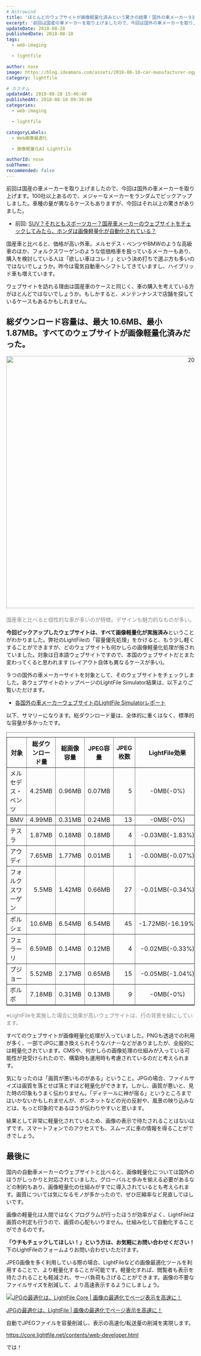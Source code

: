 ```yaml
---
# Astrowind
title: 'ほとんどのウェブサイトが画像軽量化済みという驚きの結果！国外の車メーカー９社をチェックしてみた'
excerpt: '前回は国産の車メーカーを取り上げましたので、今回は国外の車メーカーを取り上げます...'
updateDate: 2018-08-28
publishedDate: 2018-08-10
tags: 
  - web-imaging

  - lightfile

author: nose
image: https://blog.ideamans.com/assets/2018-08-10-car-manufacturer-ogp.jpg
category: lightfile

# カスタム
updatedAt: 2018-08-28 15:46:40
publishedAt: 2018-08-10 09:30:00
categories: 
  - web-imaging

  - lightfile

categoryLabels: 
  - Web画像最適化

  - 画像軽量化AI LightFile

authorId: nose
subTheme: 
recommended: false
---
```


<p>前回は国産の車メーカーを取り上げましたので、今回は国外の車メーカーを取り上げます。100社以上あるので、メジャーなメーカーをランダムでピックアップしました。車種の量が異なるケースもありますが、今回はそれ以上の驚きがありました。</p>
<ul><li>前回: <a href="https://blog.ideamans.com/2018/08/japan-auto-mobile.html" target="_blank">SUV？それともスポーツカー？国産車メーカーのウェブサイトをチェックしてみたら、ホンダは画像軽量化が自動化されている？</a></li></ul>
<p>国産車と比べると、価格が高い外車。メルセデス・ベンツやBMWのような高級車のほか、フォルクスワーゲンのような低価格車を扱っているメーカーもあり、購入を検討している人は「欲しい車はコレ！」という決め打ちで選ぶ方も多いのではないでしょうか。昨今は電気自動車へシフトしてきていますし、ハイブリッド車も増えています。</p>
<p>ウェブサイトを訪れる理由は国産車のケースと同じく、車の購入を考えている方がほとんどではないでしょうか。もしかすると、メンテンナンスで店舗を探しているケースもあるかもしれません。</p>
<h2>総ダウンロード容量は、最大 10.6MB、最小 1.87MB。すべてのウェブサイトが画像軽量化済みだった。</h2>
<p><img alt="2018-08-10-car-manufacturer-01.jpg" src="https://blog.ideamans.com/assets/2018-08-10-car-manufacturer-01.jpg" width="1200" height="675" class="mt-image-center" style="text-align: center; display: block; margin: 0 auto 20px;"></p>
<p style="text-align: center;"><span style="color: #888888;">国産車と比べると個性的な車が多いのが特徴。デザインも魅力的なものが多い。</span></p>
<p><strong>今回ピックアップしたウェブサイトは、すべて画像軽量化が実施済み</strong>ということがわかりました。弊社のLightFileの「容量優先処理」をかけると、もう少し軽くすることができますが、どのウェブサイトも何かしらの画像軽量化処理が施されていました。対象は日本語ウェブサイトですので、本国のウェブサイトだとまた変わってくると思われます (レイアウト自体も異なるケースが多い)。</p>
<p>９つの国外の車メーカーサイトを対象として、そのウェブサイトをチェックしました。各ウェブサイトのトップページのLightFile Simulator結果は、以下よりご覧いただけます。</p>
<ul><li><a href="https://simulator.lightfile.net/reports/352f924ff5152fc7931e3107f07fc57145951932f89c7e31d04ab0e469196669" target="_blank">各国外の車メーカーウェブサイトのLightFile Simulatorレポート</a></li></ul>
<p>以下、サマリーになります。総ダウンロード量は、全体的に重くはなく、標準的な容量が多かったです。</p>
<div class="tablewrap">
<table border="1" cellpadding="5" cellspacing="0" class="tablestyle"><caption></caption>
<tbody>
<tr><th>対象</th><th>総ダウンロード量</th><th>総画像容量</th><th>JPEG容量</th><th>JPEG枚数</th><th>LightFile効果</th></tr>
<tr>
<td>メルセデス・ベンツ</td>
<td style="text-align: right;">4.25MB</td>
<td style="text-align: right;">0.96MB</td>
<td style="text-align: right;">0.07MB</td>
<td style="text-align: right;">5</td>
<td style="text-align: center;">-0MB(-0%)</td>
</tr>
<tr>
<td>BMV</td>
<td style="text-align: right;">4.99MB</td>
<td style="text-align: right;">0.31MB</td>
<td style="text-align: right;">0.24MB</td>
<td style="text-align: right;">13</td>
<td style="text-align: center;"><span>-0MB(-0%)</span></td>
</tr>
<tr>
<td>テスラ</td>
<td style="text-align: right;">1.87MB</td>
<td style="text-align: right;">0.18MB</td>
<td style="text-align: right;">0.18MB</td>
<td style="text-align: right;">4</td>
<td style="text-align: center;"><span>-0.03MB(-1.83%)</span></td>
</tr>
<tr>
<td>アウディ</td>
<td style="text-align: right;">7.65MB</td>
<td style="text-align: right;">1.77MB</td>
<td style="text-align: right;">0.01MB</td>
<td style="text-align: right;">1</td>
<td style="text-align: center;"><span>-0.00MB(-0.07%)</span></td>
</tr>
<tr>
<td>フォルクスワーゲン</td>
<td style="text-align: right;">5.5MB</td>
<td style="text-align: right;">1.42MB</td>
<td style="text-align: right;">0.66MB</td>
<td style="text-align: right;">27</td>
<td style="text-align: center;">-0.01MB(-0.34%)</td>
</tr>
<tr class="bg-success text-white">
<td>ポルシェ</td>
<td style="text-align: right;">10.6MB</td>
<td style="text-align: right;">6.54MB</td>
<td style="text-align: right;">6.54MB</td>
<td style="text-align: right;">45</td>
<td style="text-align: center;">-1.72MB(-16.19%)</td>
</tr>
<tr>
<td>フェラーリ</td>
<td style="text-align: right;">6.59MB</td>
<td style="text-align: right;">0.14MB</td>
<td style="text-align: right;">0.12MB</td>
<td style="text-align: right;">4</td>
<td style="text-align: center;">-0.02MB(-0.33%)</td>
</tr>
<tr>
<td>プジョー</td>
<td style="text-align: right;">5.52MB</td>
<td style="text-align: right;">2.17MB</td>
<td style="text-align: right;">0.65MB</td>
<td style="text-align: right;">15</td>
<td style="text-align: center;">-0.05MB(-1.04%)</td>
</tr>
<tr>
<td>ボルボ</td>
<td style="text-align: right;">7.18MB</td>
<td style="text-align: right;">0.31MB</td>
<td style="text-align: right;">0.13MB</td>
<td style="text-align: right;">9</td>
<td style="text-align: center;">-0MB(-0%)</td>
</tr>
</tbody>
</table></div>
<p><span style="color: #888888;">※LightFileを実施した場合に効果が高いウェブサイトは、行の背景を緑にしています。</span></p>
<p>すべてのウェブサイトが画像軽量化処理が入っていました。PNGも透過での利用が多く、一部でJPGに置き換えられそうなバナーなどがありましたが、全般的には軽量化されています。CMSや、何かしらの画像処理の仕組みが入っている可能性が見受けられたので、構築時も運用時も考慮されているのだと考えられます。</p>
<p>気になったのは「画質が悪いものがある」ということ。JPGの場合、ファイルサイズは画質を落とせば落とすほど軽量化ができます。しかし、画質が悪いと、見た時の印象もうまく伝わりません。「ディテールに神が宿る」というところまではいかないかもしれませんが、ボンネットなどの光の反射や、風景の映り込みなどは、もっと印象的であるほうが伝わりやすいと思います。</p>
<p>結果として非常に軽量化されているため、画像の表示で待たされることはないはずです。スマートフォンでのアクセスでも、スムーズに車の情報を得ることができでしょう。</p>
<p> </p>
<h2>最後に</h2>
<p>国内の自動車メーカーのウェブサイトと比べると、画像軽量化については国外のほうがしっかりと対応されていました。グローバルと歩みを揃える必要があるなどの制約もあり、画像軽量化の仕組みがすでに導入されているとも考えられます。画質については気になるモノが多かったので、ぜひ圧縮率など見直してほしいです。</p>
<p>画像の軽量化は人間ではなくプログラムが行ったほうが効率がよく、LightFileは画質の判定も行うので、画質の心配もいりません。仕組み化して自動化することができるのです。</p>
<p><strong>「ウチもチェックしてほしい！」という方は、お気軽にお問い合わせください！</strong>下のLightFileのフォームよりお問い合わせいただけます。</p>
<p>JPEG画像を多く利用している際の場合、LightFileなどの画像最適化ツールを利用することで、より軽量化することが可能です。軽量化すれば、閲覧者も表示を待たされることも軽減され、サーバ負荷もさげることができます。画像の不要なファイルサイズを削減して、より高速表示するようにしましょう。</p>
<div class="serviceBox">
<div class="serviceImage"><a href="https://core.lightfile.net/contents/web-developer.html" target="_blank"><img src="https://blog.ideamans.com/assets/service-lfc.jpg" alt="JPGの最適化は、LightFile Core | 画像の最適化でページ表示を高速に！"></a></div>
<div class="serviceText">
<p class="serviceTitle"><a href="https://core.lightfile.net/contents/web-developer.html" target="_blank">JPGの最適化は、LightFile | 画像の最適化でページ表示を高速に！</a></p>
<p class="serviceDesc">自動でJPEGファイルを容量削減し、表示の高速化/転送量の削減を実現します。</p>
<p class="serviceLink"><a href="https://core.lightfile.net/contents/web-developer.html" target="_blank">https://core.lightfile.net/contents/web-developer.html</a></p>
</div>
</div>
<p>では！</p>
